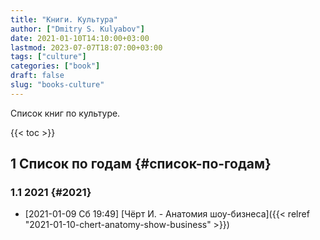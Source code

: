 ```yaml
---
title: "Книги. Культура"
author: ["Dmitry S. Kulyabov"]
date: 2021-01-10T14:10:00+03:00
lastmod: 2023-07-07T18:07:00+03:00
tags: ["culture"]
categories: ["book"]
draft: false
slug: "books-culture"
---
```


Список книг по культуре.

<!--more-->

{{< toc >}}


## <span class="section-num">1</span> Список по годам {#список-по-годам}


### <span class="section-num">1.1</span> 2021 {#2021}

-   <span class="timestamp-wrapper"><span class="timestamp">[2021-01-09 Сб 19:49] </span></span> [Чёрт И. - Анатомия шоу-бизнеса]({{< relref "2021-01-10-chert-anatomy-show-business" >}})
